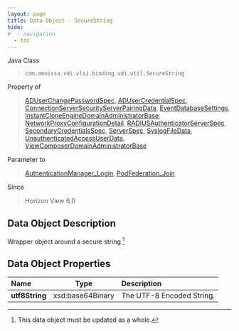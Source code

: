 ```yaml
---
layout: page
title: Data Object - SecureString
hide:
#  - navigation
  - toc
---
```






Java Class
> `com.omnissa.vdi.vlsi.binding.vdi.util.SecureString`

Property of
> [ADUserChangePasswordSpec](vdi.users.ADUserOrGroup.ADUserChangePasswordSpec.md#field_detail), [ADUserCredentialSpec](vdi.users.ADUserOrGroup.ADUserCredentialSpec.md#field_detail), [ConnectionServerSecurityServerPairingData](vdi.infrastructure.ConnectionServer.SecurityServerPairingData.md#field_detail), [EventDatabaseSettings](vdi.infrastructure.EventDatabase.EventDatabaseSettings.md#field_detail), [InstantCloneEngineDomainAdministratorBase](vdi.utils.InstantCloneEngineDomainAdministrator.DomainAdministratorBase.md#field_detail), [NetworkProxyConfigurationDetail](vdi.infrastructure.NetworkProxyConfiguration.NetworkProxyConfigurationDetail.md#field_detail), [RADIUSAuthenticatorServerSpec](vdi.infrastructure.RADIUSAuthenticator.ServerData.md#field_detail), [SecondaryCredentialsSpec](vdi.users.SecondaryCredentials.SecondaryCredentialsSpec.md#field_detail), [ServerSpec](vdi.utils.Certificate.ServerSpec.md#field_detail), [SyslogFileData](vdi.infrastructure.Syslog.FileData.md#field_detail), [UnauthenticatedAccessUserData](vdi.users.UnauthenticatedAccessUser.UnauthenticatedAccessUserData.md#field_detail), [ViewComposerDomainAdministratorBase](vdi.utils.viewcomposer.ViewComposerDomainAdministrator.DomainAdministratorBase.md#field_detail)

Parameter to
> [AuthenticationManager_Login](vdi.AuthenticationManager.md#login), [PodFederation_Join](vdi.federation.PodFederation.md#join)

Since
> Horizon View 6.0


## Data Object Description

Wrapper object around a secure string
 [^167]



## Data Object Properties

 Name | Type | Description
:---|:---:|:---
**utf8String**|  xsd:base64Binary|  The UTF-8 Encoded String.


 


[^167]: This data object must be updated as a whole.